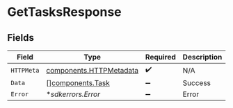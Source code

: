 # GetTasksResponse


## Fields

| Field                                                              | Type                                                               | Required                                                           | Description                                                        |
| ------------------------------------------------------------------ | ------------------------------------------------------------------ | ------------------------------------------------------------------ | ------------------------------------------------------------------ |
| `HTTPMeta`                                                         | [components.HTTPMetadata](../../models/components/httpmetadata.md) | :heavy_check_mark:                                                 | N/A                                                                |
| `Data`                                                             | [][components.Task](../../models/components/task.md)               | :heavy_minus_sign:                                                 | Success                                                            |
| `Error`                                                            | **sdkerrors.Error*                                                 | :heavy_minus_sign:                                                 | Error                                                              |